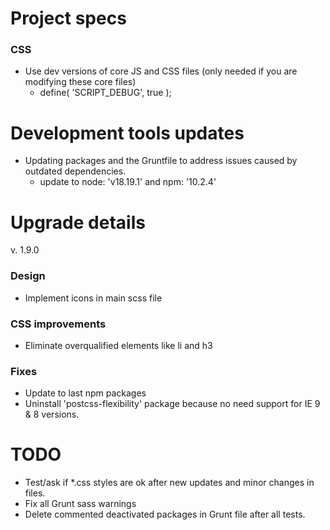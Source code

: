 # Project specs
### CSS
* Use dev versions of core JS and CSS files (only needed if you are modifying these core files)
	* define( 'SCRIPT_DEBUG', true );


# Development tools updates
* Updating packages and the Gruntfile to address issues caused by outdated dependencies.
  * update to node: 'v18.19.1' and npm: '10.2.4'


# Upgrade details

v. 1.9.0
### Design
* Implement icons in main scss file

### CSS improvements
* Eliminate overqualified elements like li and h3

### Fixes
* Update to last npm packages
* Uninstall 'postcss-flexibility' package because no need support for IE 9 & 8 versions.

# TODO
* Test/ask if *.css styles are ok after new updates and minor changes in files.
* Fix all Grunt sass warnings
* Delete commented deactivated packages in Grunt file after all tests.


